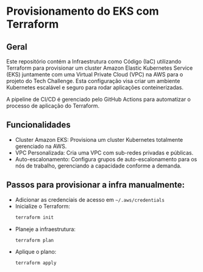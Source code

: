 # Provisionamento do EKS com Terraform

## Geral
Este repositório contém a Infraestrutura como Código (IaC) utilizando Terraform para provisionar um cluster Amazon Elastic Kubernetes Service (EKS) juntamente com uma Virtual Private Cloud (VPC) na AWS para o projeto do Tech Challenge. Esta configuração visa criar um ambiente Kubernetes escalável e seguro para rodar aplicações conteinerizadas.

A pipeline de CI/CD é gerenciado pelo GitHub Actions para automatizar o processo de aplicação do Terraform.

## Funcionalidades
- Cluster Amazon EKS: Provisiona um cluster Kubernetes totalmente gerenciado na AWS.
- VPC Personalizada: Cria uma VPC com sub-redes privadas e públicas.
- Auto-escalonamento: Configura grupos de auto-escalonamento para os nós de trabalho, gerenciando a capacidade conforme a demanda.

## Passos para provisionar a infra manualmente:
- Adicionar as credenciais de acesso em `~/.aws/credentials`
- Inicialize o Terraform:
  ```bash
  terraform init
  ```
- Planeje a infraestrutura:
  ```bash
  terraform plan
  ```
- Aplique o plano:
  ```bash
  terraform apply
    ```

